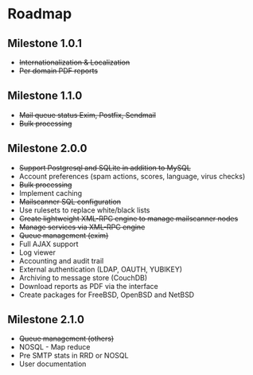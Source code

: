 Roadmap
==

Milestone 1.0.1
--
+ <strike>Internationalization & Localization</strike>
+ <strike>Per domain PDF reports</strike>

Milestone 1.1.0
--
+ <strike>Mail queue status Exim, Postfix, Sendmail</strike>
+ <strike>Bulk processing</strike>

Milestone 2.0.0
--
+ <strike>Support Postgresql and SQLite in addition to MySQL</strike>
+ Account preferences (spam actions, scores, language, virus checks)
+ <strike>Bulk processing</strike>
+ Implement caching
+ <strike>Mailscanner SQL configuration</strike>
+ Use rulesets to replace white/black lists
+ <strike>Create lightweight XML-RPC engine to manage mailscanner nodes</strike>
+ <strike>Manage services via XML-RPC engine</strike>
+ <strike>Queue management (exim)</strike>
+ Full AJAX support
+ Log viewer
+ Accounting and audit trail
+ External authentication (LDAP, OAUTH, YUBIKEY)
+ Archiving to message store (CouchDB)
+ Download reports as PDF via the interface
+ Create packages for FreeBSD, OpenBSD and NetBSD

Milestone 2.1.0
--
+ <strike>Queue management (others)</strike>
+ NOSQL - Map reduce
+ Pre SMTP stats in RRD or NOSQL
+ User documentation